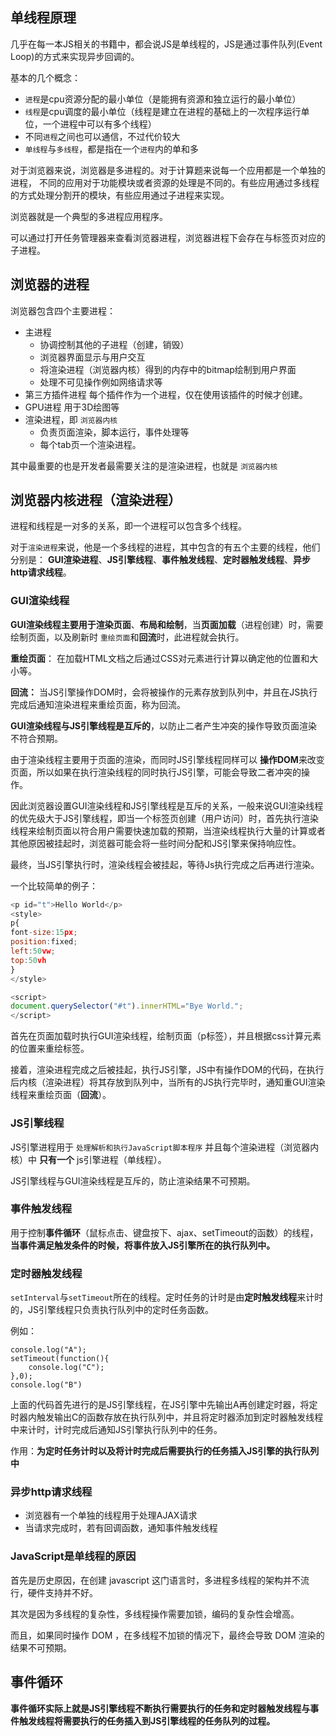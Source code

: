 ## 单线程原理

几乎在每一本JS相关的书籍中，都会说JS是单线程的，JS是通过事件队列(Event Loop)的方式来实现异步回调的。 

基本的几个概念：
- `进程`是cpu资源分配的最小单位（是能拥有资源和独立运行的最小单位）
- `线程`是cpu调度的最小单位（线程是建立在进程的基础上的一次程序运行单位，一个进程中可以有多个线程）
- 不同`进程`之间也可以通信，不过代价较大
- `单线程`与`多线程`，都是指在一个`进程`内的单和多

对于浏览器来说，浏览器是多进程的。对于计算题来说每一个应用都是一个单独的进程，
不同的应用对于功能模块或者资源的处理是不同的。有些应用通过多线程的方式处理分割开的模块，有些应用通过子进程来实现。

浏览器就是一个典型的多进程应用程序。

可以通过打开任务管理器来查看浏览器进程，浏览器进程下会存在与标签页对应的子进程。

## 浏览器的进程
浏览器包含四个主要进程：

- 主进程
	- 协调控制其他的子进程（创建，销毁）
	- 浏览器界面显示与用户交互
	- 将渲染进程（浏览器内核）得到的内存中的bitmap绘制到用户界面
	- 处理不可见操作例如网络请求等
- 第三方插件进程
	 每个插件作为一个进程，仅在使用该插件的时候才创建。
- GPU进程
	 用于3D绘图等
- 渲染进程，即 `浏览器内核`
	- 负责页面渲染，脚本运行，事件处理等
	- 每个tab页一个渲染进程。

其中最重要的也是开发者最需要关注的是渲染进程，也就是 `浏览器内核`


## 浏览器内核进程（渲染进程）

进程和线程是一对多的关系，即一个进程可以包含多个线程。

对于`渲染进程`来说，他是一个多线程的进程，其中包含的有五个主要的线程，他们分别是：
**GUI渲染进程**、**JS引擎线程**、**事件触发线程**、**定时器触发线程**、**异步http请求线程**。

### GUI渲染线程

**GUI渲染线程主要用于渲染页面**、**布局和绘制**，当**页面加载**（进程创建）时，需要绘制页面，以及刷新时 `重绘页面`和**回流**时，此进程就会执行。

**重绘页面**：
	在加载HTML文档之后通过CSS对元素进行计算以确定他的位置和大小等。

**回流：**
	当JS引擎操作DOM时，会将被操作的元素存放到队列中，并且在JS执行完成后通知渲染进程来重绘页面，称为回流。

**GUI渲染线程与JS引擎线程是互斥的**，以防止二者产生冲突的操作导致页面渲染不符合预期。

由于渲染线程主要用于页面的渲染，而同时JS引擎线程同样可以 **操作DOM**来改变页面，所以如果在执行渲染线程的同时执行JS引擎，可能会导致二者冲突的操作。

因此浏览器设置GUI渲染线程和JS引擎线程是互斥的关系，一般来说GUI渲染线程的优先级大于JS引擎线程，即当一个标签页创建（用户访问）时，首先执行渲染线程来绘制页面以符合用户需要快速加载的预期，当渲染线程执行大量的计算或者其他原因被挂起时，浏览器可能会将一些时间分配和JS引擎来保持响应性。

最终，当JS引擎执行时，渲染线程会被挂起，等待Js执行完成之后再进行渲染。

一个比较简单的例子：
```JavaScript
<p id="t">Hello World</p>
<style>
p{
font-size:15px;
position:fixed;
left:50vw;
top:50vh
}
</style>

<script>
document.querySelector("#t").innerHTML="Bye World.";
</script>
```


首先在页面加载时执行GUI渲染线程，绘制页面（p标签），并且根据css计算元素的位置来重绘标签。

接着，渲染进程完成之后被挂起，执行JS引擎，JS中有操作DOM的代码，在执行后内核（渲染进程）将其存放到队列中，当所有的JS执行完毕时，通知重GUI渲染线程来重绘页面（**回流**）。


### JS引擎线程

JS引擎进程用于 `处理解析和执行JavaScript脚本程序` 并且每个渲染进程（浏览器内核）中 **只有一个** js引擎进程（单线程）。 

JS引擎线程与GUI渲染线程是互斥的，防止渲染结果不可预期。


### 事件触发线程

用于控制**事件循环**（鼠标点击、键盘按下、ajax、setTimeout的函数）的线程，**当事件满足触发条件的时候，将事件放入JS引擎所在的执行队列中。**


### 定时器触发线程

`setInterval`与`setTimeout`所在的线程。定时任务的计时是由**定时触发线程**来计时的，JS引擎线程只负责执行队列中的定时任务函数。

例如：
```
console.log("A");
setTimeout(function(){
	console.log("C");
},0);
console.log("B")
```

上面的代码首先进行的是JS引擎线程，在JS引擎中先输出A再创建定时器，将定时器内触发输出C的函数存放在执行队列中，并且将定时器添加到定时器触发线程中来计时，计时完成后通知JS引擎执行队列中的任务。

作用：**为定时任务计时以及将计时完成后需要执行的任务插入JS引擎的执行队列中**

### 异步http请求线程

- 浏览器有一个单独的线程用于处理AJAX请求
- 当请求完成时，若有回调函数，通知事件触发线程



### JavaScript是单线程的原因

首先是历史原因，在创建 javascript 这门语言时，多进程多线程的架构并不流行，硬件支持并不好。

其次是因为多线程的复杂性，多线程操作需要加锁，编码的复杂性会增高。

而且，如果同时操作 DOM ，在多线程不加锁的情况下，最终会导致 DOM 渲染的结果不可预期。


## 事件循环

**事件循环实际上就是JS引擎线程不断执行需要执行的任务和定时器触发线程与事件触发线程将需要执行的任务插入到JS引擎线程的任务队列的过程。**

